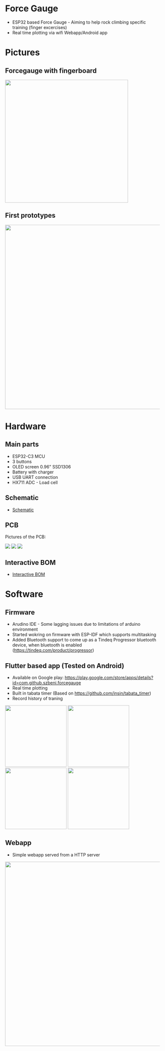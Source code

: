 # Force Gauge

- ESP32 based Force Gauge - Aiming to help rock climbing specific training (finger excercises)
- Real time plotting via wifi Webapp/Android app


# Pictures
## Forcegauge with fingerboard
<img src="https://raw.githubusercontent.com/szbeni/forcegauge/main/photos/fingerboard.jpg" width="400">

## First prototypes
<img src="https://raw.githubusercontent.com/szbeni/forcegauge/main/photos/prototypes_02.jpg" width="600">

# Hardware
## Main parts
 - ESP32-C3 MCU
 - 3 buttons
 - OLED screen 0.96" SSD1306
 - Battery with charger
 - USB UART connection
 - HX711 ADC - Load cell
## Schematic ##

- [Schematic](https://github.com/szbeni/forcegauge/blob/main/hw/forcegauge/forcegauge.pdf)
## PCB 

Pictures of the PCB:

<img src="https://raw.githubusercontent.com/szbeni/forcegauge/main/photos/pcb_render_01.png">
<img src="https://raw.githubusercontent.com/szbeni/forcegauge/main/photos/pcb_render_02.png">
<img src="https://raw.githubusercontent.com/szbeni/forcegauge/main/photos/pcb_photo.jpg">

## Interactive BOM

- [Interactive BOM](https://htmlpreview.github.io/?https://github.com/szbeni/forcegauge/blob/main/hw/forcegauge/bom/ibom.html)

# Software

## Firmware
- Arudino IDE - Some lagging issues due to limitations of arduino environment
- Started wokring on firmware with ESP-IDF which supports multitasking
- Added Bluetooth support to come up as a Tindeq Progressor bluetooth device, when bluetooth is enabled (https://tindeq.com/product/progressor)

## Flutter based app (Tested on Android)
- Available on Google play: https://play.google.com/store/apps/details?id=com.github.szbeni.forcegauge
- Real time plotting
- Built in tabata timer (Based on https://github.com/insin/tabata_timer)
- Record history of traning 

<p float="left">
<img src="https://raw.githubusercontent.com/szbeni/forcegauge/main/photos/flutter_app_01.png" width="200">
<img src="https://raw.githubusercontent.com/szbeni/forcegauge/main/photos/flutter_app_02.png" width="200">
<img src="https://raw.githubusercontent.com/szbeni/forcegauge/main/photos/flutter_app_03.png" width="200">
<img src="https://raw.githubusercontent.com/szbeni/forcegauge/main/photos/flutter_app_04.gif" width="200">
</p>

## Webapp
- Simple webapp served from a HTTP server

<img src="https://raw.githubusercontent.com/szbeni/forcegauge/main/photos/webapp_01.jpg" width="600">

